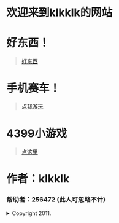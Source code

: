 # 欢迎来到klkklk的网站
# 好东西！
> [好东西](https://theklkklk.github.io/千万别点.vbs)
# 手机赛车！
> [点我游玩](http://h.4399.com/play/194955.htm)


# 4399小游戏
> [点这里](http://www.4399.com/)

# 作者：klkklk
### 帮助者：256472 (此人可忽略不计)
<!DOCTYPE HTML>
<html>
<body>
<details>
<summary>Copyright 2011.</summary>
<p>All pages and graphics on this web site are the property of W3School.</p>
</details>
</body>
</html>

